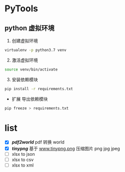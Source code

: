 # PyTools


## python 虚拟环境

1. 创建虚拟环境
```bash
virtualenv -p python3.7 venv
```

2. 激活虚拟环境
```bash
source venv/bin/activate
```

3. 安装依赖模块
```bash
pip install -r requirements.txt 
```

- 扩展 导出依赖模块
```bash
pip freeze > requirements.txt
```

# list

- [x] ***pdf2world*** pdf 转换 world
- [x] ***tinypng*** 基于 www.tinypng.png 压缩图片 png jpg jpeg
- [ ] xlsx to json
- [ ] xlsx to csv
- [ ] xlsx to xml
